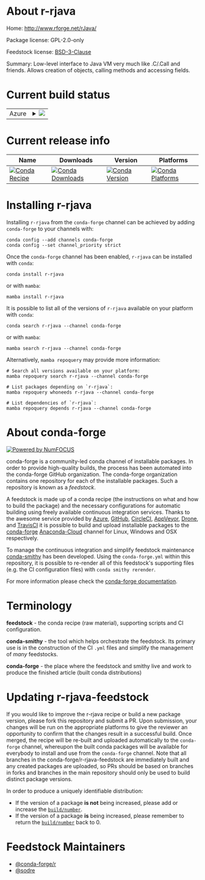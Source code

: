 About r-rjava
=============

Home: http://www.rforge.net/rJava/

Package license: GPL-2.0-only

Feedstock license: [BSD-3-Clause](https://github.com/conda-forge/r-rjava-feedstock/blob/main/LICENSE.txt)

Summary: Low-level interface to Java VM very much like .C/.Call and friends. Allows creation of objects, calling methods and accessing fields.

Current build status
====================


<table>
    
  <tr>
    <td>Azure</td>
    <td>
      <details>
        <summary>
          <a href="https://dev.azure.com/conda-forge/feedstock-builds/_build/latest?definitionId=4664&branchName=main">
            <img src="https://dev.azure.com/conda-forge/feedstock-builds/_apis/build/status/r-rjava-feedstock?branchName=main">
          </a>
        </summary>
        <table>
          <thead><tr><th>Variant</th><th>Status</th></tr></thead>
          <tbody><tr>
              <td>linux_64_r_base4.0</td>
              <td>
                <a href="https://dev.azure.com/conda-forge/feedstock-builds/_build/latest?definitionId=4664&branchName=main">
                  <img src="https://dev.azure.com/conda-forge/feedstock-builds/_apis/build/status/r-rjava-feedstock?branchName=main&jobName=linux&configuration=linux_64_r_base4.0" alt="variant">
                </a>
              </td>
            </tr><tr>
              <td>linux_64_r_base4.1</td>
              <td>
                <a href="https://dev.azure.com/conda-forge/feedstock-builds/_build/latest?definitionId=4664&branchName=main">
                  <img src="https://dev.azure.com/conda-forge/feedstock-builds/_apis/build/status/r-rjava-feedstock?branchName=main&jobName=linux&configuration=linux_64_r_base4.1" alt="variant">
                </a>
              </td>
            </tr><tr>
              <td>osx_64_r_base4.0</td>
              <td>
                <a href="https://dev.azure.com/conda-forge/feedstock-builds/_build/latest?definitionId=4664&branchName=main">
                  <img src="https://dev.azure.com/conda-forge/feedstock-builds/_apis/build/status/r-rjava-feedstock?branchName=main&jobName=osx&configuration=osx_64_r_base4.0" alt="variant">
                </a>
              </td>
            </tr><tr>
              <td>osx_64_r_base4.1</td>
              <td>
                <a href="https://dev.azure.com/conda-forge/feedstock-builds/_build/latest?definitionId=4664&branchName=main">
                  <img src="https://dev.azure.com/conda-forge/feedstock-builds/_apis/build/status/r-rjava-feedstock?branchName=main&jobName=osx&configuration=osx_64_r_base4.1" alt="variant">
                </a>
              </td>
            </tr><tr>
              <td>win_64_r_base4.0</td>
              <td>
                <a href="https://dev.azure.com/conda-forge/feedstock-builds/_build/latest?definitionId=4664&branchName=main">
                  <img src="https://dev.azure.com/conda-forge/feedstock-builds/_apis/build/status/r-rjava-feedstock?branchName=main&jobName=win&configuration=win_64_r_base4.0" alt="variant">
                </a>
              </td>
            </tr><tr>
              <td>win_64_r_base4.1</td>
              <td>
                <a href="https://dev.azure.com/conda-forge/feedstock-builds/_build/latest?definitionId=4664&branchName=main">
                  <img src="https://dev.azure.com/conda-forge/feedstock-builds/_apis/build/status/r-rjava-feedstock?branchName=main&jobName=win&configuration=win_64_r_base4.1" alt="variant">
                </a>
              </td>
            </tr>
          </tbody>
        </table>
      </details>
    </td>
  </tr>
</table>

Current release info
====================

| Name | Downloads | Version | Platforms |
| --- | --- | --- | --- |
| [![Conda Recipe](https://img.shields.io/badge/recipe-r--rjava-green.svg)](https://anaconda.org/conda-forge/r-rjava) | [![Conda Downloads](https://img.shields.io/conda/dn/conda-forge/r-rjava.svg)](https://anaconda.org/conda-forge/r-rjava) | [![Conda Version](https://img.shields.io/conda/vn/conda-forge/r-rjava.svg)](https://anaconda.org/conda-forge/r-rjava) | [![Conda Platforms](https://img.shields.io/conda/pn/conda-forge/r-rjava.svg)](https://anaconda.org/conda-forge/r-rjava) |

Installing r-rjava
==================

Installing `r-rjava` from the `conda-forge` channel can be achieved by adding `conda-forge` to your channels with:

```
conda config --add channels conda-forge
conda config --set channel_priority strict
```

Once the `conda-forge` channel has been enabled, `r-rjava` can be installed with `conda`:

```
conda install r-rjava
```

or with `mamba`:

```
mamba install r-rjava
```

It is possible to list all of the versions of `r-rjava` available on your platform with `conda`:

```
conda search r-rjava --channel conda-forge
```

or with `mamba`:

```
mamba search r-rjava --channel conda-forge
```

Alternatively, `mamba repoquery` may provide more information:

```
# Search all versions available on your platform:
mamba repoquery search r-rjava --channel conda-forge

# List packages depending on `r-rjava`:
mamba repoquery whoneeds r-rjava --channel conda-forge

# List dependencies of `r-rjava`:
mamba repoquery depends r-rjava --channel conda-forge
```


About conda-forge
=================

[![Powered by
NumFOCUS](https://img.shields.io/badge/powered%20by-NumFOCUS-orange.svg?style=flat&colorA=E1523D&colorB=007D8A)](https://numfocus.org)

conda-forge is a community-led conda channel of installable packages.
In order to provide high-quality builds, the process has been automated into the
conda-forge GitHub organization. The conda-forge organization contains one repository
for each of the installable packages. Such a repository is known as a *feedstock*.

A feedstock is made up of a conda recipe (the instructions on what and how to build
the package) and the necessary configurations for automatic building using freely
available continuous integration services. Thanks to the awesome service provided by
[Azure](https://azure.microsoft.com/en-us/services/devops/), [GitHub](https://github.com/),
[CircleCI](https://circleci.com/), [AppVeyor](https://www.appveyor.com/),
[Drone](https://cloud.drone.io/welcome), and [TravisCI](https://travis-ci.com/)
it is possible to build and upload installable packages to the
[conda-forge](https://anaconda.org/conda-forge) [Anaconda-Cloud](https://anaconda.org/)
channel for Linux, Windows and OSX respectively.

To manage the continuous integration and simplify feedstock maintenance
[conda-smithy](https://github.com/conda-forge/conda-smithy) has been developed.
Using the ``conda-forge.yml`` within this repository, it is possible to re-render all of
this feedstock's supporting files (e.g. the CI configuration files) with ``conda smithy rerender``.

For more information please check the [conda-forge documentation](https://conda-forge.org/docs/).

Terminology
===========

**feedstock** - the conda recipe (raw material), supporting scripts and CI configuration.

**conda-smithy** - the tool which helps orchestrate the feedstock.
                   Its primary use is in the construction of the CI ``.yml`` files
                   and simplify the management of *many* feedstocks.

**conda-forge** - the place where the feedstock and smithy live and work to
                  produce the finished article (built conda distributions)


Updating r-rjava-feedstock
==========================

If you would like to improve the r-rjava recipe or build a new
package version, please fork this repository and submit a PR. Upon submission,
your changes will be run on the appropriate platforms to give the reviewer an
opportunity to confirm that the changes result in a successful build. Once
merged, the recipe will be re-built and uploaded automatically to the
`conda-forge` channel, whereupon the built conda packages will be available for
everybody to install and use from the `conda-forge` channel.
Note that all branches in the conda-forge/r-rjava-feedstock are
immediately built and any created packages are uploaded, so PRs should be based
on branches in forks and branches in the main repository should only be used to
build distinct package versions.

In order to produce a uniquely identifiable distribution:
 * If the version of a package **is not** being increased, please add or increase
   the [``build/number``](https://docs.conda.io/projects/conda-build/en/latest/resources/define-metadata.html#build-number-and-string).
 * If the version of a package **is** being increased, please remember to return
   the [``build/number``](https://docs.conda.io/projects/conda-build/en/latest/resources/define-metadata.html#build-number-and-string)
   back to 0.

Feedstock Maintainers
=====================

* [@conda-forge/r](https://github.com/conda-forge/r/)
* [@sodre](https://github.com/sodre/)


